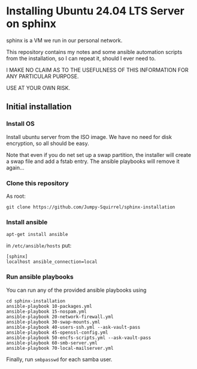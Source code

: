 # Installing Ubuntu 24.04 LTS Server on sphinx

sphinx is a VM we run in our personal network.

This repository contains my notes and some ansible automation scripts from the installation, so I can repeat it,
should I ever need to.

I MAKE NO CLAIM AS TO THE USEFULNESS OF THIS INFORMATION FOR ANY PARTICULAR PURPOSE.

USE AT YOUR OWN RISK.

## Initial installation

### Install OS

Install ubuntu server from the ISO image. We have no need for
disk encryption, so all should be easy.

Note that even if you do net set up a swap partition, the
installer will create a swap file and add a fstab entry.
The ansible playbooks will remove it again...

### Clone this repository

As root:

```
git clone https://github.com/Jumpy-Squirrel/sphinx-installation
```

### Install ansible

```
apt-get install ansible
```

in `/etc/ansible/hosts` put:

```
[sphinx]
localhost ansible_connection=local
```

### Run ansible playbooks

You can run any of the provided ansible playbooks using

```
cd sphinx-installation
ansible-playbook 10-packages.yml
ansible-playbook 15-nospam.yml
ansible-playbook 20-network-firewall.yml
ansible-playbook 30-swap-mounts.yml
ansible-playbook 40-users-ssh.yml --ask-vault-pass
ansible-playbook 45-openssl-config.yml
ansible-playbook 50-encfs-scripts.yml --ask-vault-pass
ansible-playbook 60-smb-server.yml
ansible-playbook 70-local-mailserver.yml
```

Finally, run `smbpasswd` for each samba user. 
